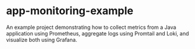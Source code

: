 # app-monitoring-example
An example project demonstrating how to collect metrics from a Java application using Prometheus, aggregate logs using Promtail and Loki, and visualize both using Grafana.
